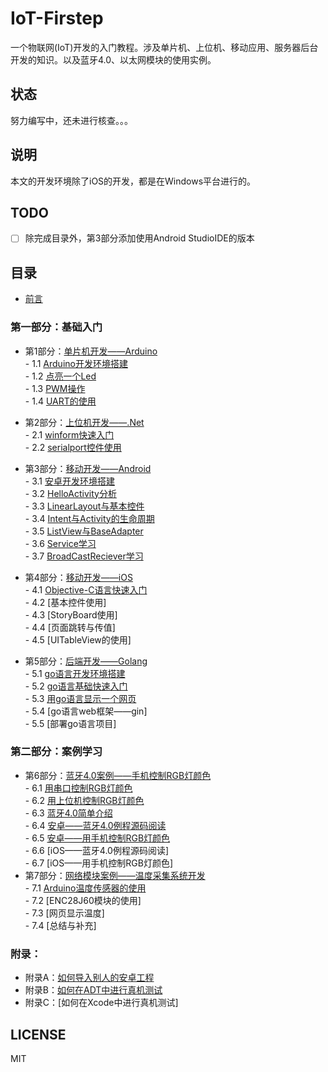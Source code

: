 # IoT-Firstep
一个物联网(IoT)开发的入门教程。涉及单片机、上位机、移动应用、服务器后台开发的知识。以及蓝牙4.0、以太网模块的使用实例。
## 状态
努力编写中，还未进行核查。。。
## 说明
本文的开发环境除了iOS的开发，都是在Windows平台进行的。
## TODO
- [ ] 除完成目录外，第3部分添加使用Android StudioIDE的版本

## 目录
- [前言](https://github.com/nladuo/IoT-Firstep/blob/master/book/preface.md)  

### 第一部分：基础入门
- 第1部分：[单片机开发——Arduino](https://github.com/nladuo/IoT-Firstep/blob/master/book/1.0.md)  
        - 1.1 [Arduino开发环境搭建](https://github.com/nladuo/IoT-Firstep/blob/master/book/1.1.md)  
        - 1.2 [点亮一个Led](https://github.com/nladuo/IoT-Firstep/blob/master/book/1.2.md)  
        - 1.3 [PWM操作](https://github.com/nladuo/IoT-Firstep/blob/master/book/1.3.md)  
        - 1.4 [UART的使用](https://github.com/nladuo/IoT-Firstep/blob/master/book/1.4.md)  
- 第2部分：[上位机开发——.Net](https://github.com/nladuo/IoT-Firstep/blob/master/book/2.0.md)  
        - 2.1 [winform快速入门](https://github.com/nladuo/IoT-Firstep/blob/master/book/2.1.md)  
        - 2.2 [serialport控件使用](https://github.com/nladuo/IoT-Firstep/blob/master/book/2.2.md)  
- 第3部分：[移动开发——Android](https://github.com/nladuo/IoT-Firstep/blob/master/book/3.0.md)  
        - 3.1 [安卓开发环境搭建](https://github.com/nladuo/IoT-Firstep/blob/master/book/3.1.md)  
        - 3.2 [HelloActivity分析](https://github.com/nladuo/IoT-Firstep/blob/master/book/3.2.md)  
        - 3.3 [LinearLayout与基本控件](https://github.com/nladuo/IoT-Firstep/blob/master/book/3.3.md)  
        - 3.4 [Intent与Activity的生命周期](https://github.com/nladuo/IoT-Firstep/blob/master/book/3.4.md)  
        - 3.5 [ListView与BaseAdapter](https://github.com/nladuo/IoT-Firstep/blob/master/book/3.5.md)  
        - 3.6 [Service学习](https://github.com/nladuo/IoT-Firstep/blob/master/book/3.6.md)  
        - 3.7 [BroadCastReciever学习](https://github.com/nladuo/IoT-Firstep/blob/master/book/3.7.md)  
- 第4部分：[移动开发——iOS](https://github.com/nladuo/IoT-Firstep/blob/master/book/4.0.md)  
        - 4.1 [Objective-C语言快速入门](https://github.com/nladuo/IoT-Firstep/blob/master/book/4.1.md)  
        - 4.2 [基本控件使用]  
        - 4.3 [StoryBoard使用]  
        - 4.4 [页面跳转与传值]  
        - 4.5 [UITableView的使用]  

- 第5部分：[后端开发——Golang](https://github.com/nladuo/IoT-Firstep/blob/master/book/5.0.md)  
        - 5.1 [go语言开发环境搭建](https://github.com/nladuo/IoT-Firstep/blob/master/book/5.1.md)  
        - 5.2 [go语言基础快速入门](https://github.com/nladuo/IoT-Firstep/blob/master/book/5.2.md)  
        - 5.3 [用go语言显示一个网页](https://github.com/nladuo/IoT-Firstep/blob/master/book/5.3.md)  
        - 5.4 [go语言web框架——gin]  
        - 5.5 [部署go语言项目]  

### 第二部分：案例学习
- 第6部分：[蓝牙4.0案例——手机控制RGB灯颜色](https://github.com/nladuo/IoT-Firstep/blob/master/book/6.0.md)  
        - 6.1 [用串口控制RGB灯颜色](https://github.com/nladuo/IoT-Firstep/blob/master/book/6.1.md)  
        - 6.2 [用上位机控制RGB灯颜色](https://github.com/nladuo/IoT-Firstep/blob/master/book/6.2.md)  
        - 6.3 [蓝牙4.0简单介绍](https://github.com/nladuo/IoT-Firstep/blob/master/book/6.3.md)  
        - 6.4 [安卓——蓝牙4.0例程源码阅读](https://github.com/nladuo/IoT-Firstep/blob/master/book/6.4.md)  
        - 6.5 [安卓——用手机控制RGB灯颜色](https://github.com/nladuo/IoT-Firstep/blob/master/book/6.5.md)  
        - 6.6 [iOS——蓝牙4.0例程源码阅读]  
        - 6.7 [iOS——用手机控制RGB灯颜色]  
- 第7部分：[网络模块案例——温度采集系统开发](https://github.com/nladuo/IoT-Firstep/blob/master/book/7.0.md)  
        - 7.1 [Arduino温度传感器的使用](https://github.com/nladuo/IoT-Firstep/blob/master/book/7.1.md)  
        - 7.2 [ENC28J60模块的使用]  
        - 7.3 [网页显示温度]  
        - 7.4 [总结与补充]  

### 附录：
- 附录A：[如何导入别人的安卓工程](https://github.com/nladuo/IoT-Firstep/blob/master/book/appendixA.md)  
- 附录B：[如何在ADT中进行真机测试](https://github.com/nladuo/IoT-Firstep/blob/master/book/appendixB.md)  
- 附录C：[如何在Xcode中进行真机测试]  

## LICENSE
MIT
